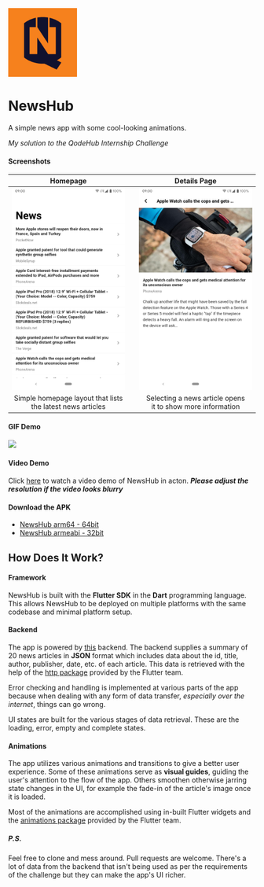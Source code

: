 <img src="images/newshub1.png" width="140">

# NewsHub

A simple news app with some cool-looking animations.

*My solution to the QodeHub Internship Challenge*

#### Screenshots
| Homepage | | Details Page |
| :---: | --- | :---: |
| <img src="images/screenshot1.jpg" width="300"> || <img src="images/screenshot2.jpg" width="300"> |
| Simple homepage layout that lists <br> the latest news articles || Selecting a news article opens <br> it to show more information |

#### GIF Demo
<img src="images/newshub_demo.gif" width="300">

#### Video Demo
Click [here](https://vimeo.com/426843540) to watch a video demo of NewsHub in acton.
__*Please adjust the resolution if the video looks blurry*__

#### Download the APK
- [NewsHub arm64 - 64bit](https://drive.google.com/file/d/1qxj3Dm2GhqJW-ExjfShUXQsENOduGxX7/view?usp=sharing)
- [NewsHub armeabi - 32bit](https://drive.google.com/file/d/1SQlWZZNBN2pE8fJa4YNT9GnzwU2MB7_4/view?usp=sharing)

## How Does It Work?

#### Framework
NewsHub is built with the **Flutter SDK** in the **Dart** programming language. This allows NewsHub to be deployed on multiple platforms with the same codebase and minimal platform setup.

#### Backend
The app is powered by [this](https://learnappmaking.com/ex/news/articles/Apple?secret=CHWGk3OTwgObtQxGqdLvVhwji6FsYm95oe87o3ju) backend. The backend supplies a summary of 20 news articles in **JSON** format which includes data about the id, title, author, publisher, date, etc. of each article. 
This data is retrieved with the help of the [http package](https://pub.dev/packages/http) provided by the Flutter team.

Error checking and handling is implemented at various parts of the app because when dealing with any form of data transfer, *especially over the internet*, things can go wrong.

UI states are built for the various stages of data retrieval. These are the loading, error, empty and complete states.

#### Animations
The app utilizes various animations and transitions to give a better user experience. Some of these animations serve as **visual guides**, guiding the user's attention to the flow of the app. Others smoothen otherwise jarring state changes in the UI, for example the fade-in of the article's image once it is loaded.

Most of the animations are accomplished using in-built Flutter widgets and the [animations package](https://pub.dev/packages/animations) provided by the Flutter team.

##### P.S.
Feel free to clone and mess around. Pull requests are welcome. There's a lot of data from the backend that isn't being used as per the requirements of the challenge but they can make the app's UI richer.
